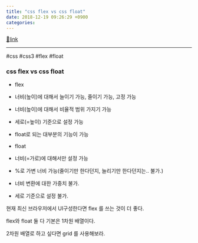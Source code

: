 ```yaml
---
title: "css flex vs css float"
date: 2018-12-19 09:26:29 +0900
categories: 
---
```

[🔗link](http://www.mins01.com/mh/tech/read/1219)
***


#css #css3 #flex #float



### css flex vs css float

- flex
- 너비(높이)에 대해서 늘이기 가능, 줄이기 가능, 고정 가능
- 너비(높이)에 대해서 비율적 범위 가지기 가능
- 세로(=높이) 기준으로 설정 가능
- float로 되는 대부분의 기능이 가능

- float
- 너비(=가로)에 대해서만 설정 가능
- %로 가변 너비 가능(줄이기만 한다던지, 늘리기만 한다던지는.. 불가.)
- 너비 변환에 대한 가중치 불가.
- 세로 기준으로 설정 불가.


  


현재 최신 브라우저에서 UI구성한다면 flex 를 쓰는 것이 더 좋다.

  


flex와 float 둘 다 기본은 1차원 배열이다.

2차원 배열로 하고 싶다면 grid 를 사용해보라.

  

